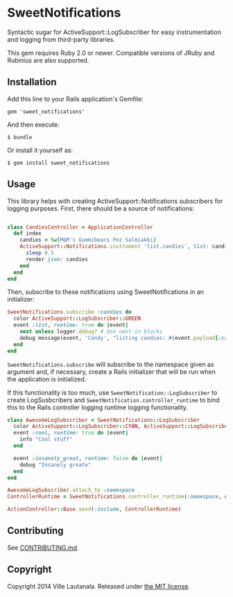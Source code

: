 # SweetNotifications

Syntactic sugar for ActiveSupport::LogSubscriber for easy instrumentation and
logging from third-party libraries.

This gem requires Ruby 2.0 or newer. Compatible versions of JRuby and Rubinius
are also supported.

## Installation

Add this line to your Rails application's Gemfile:

    gem 'sweet_notifications'

And then execute:

    $ bundle

Or install it yourself as:

    $ gem install sweet_notifications

## Usage

This library helps with creating ActiveSupport::Notifications subscribers for
logging purposes. First, there should be a source of notifications:

```ruby

class CandiesController < ApplicationController
  def index
    candies = %w{M&M's Gummibears Pez Salmiakki}
    ActiveSupport::Notifications.instrument 'list.candies', list: candies do
      sleep 0.5
      render json: candies
    end
  end
end
```

Then, subscribe to these notifications using SweetNotifications in an initializer:

```ruby
SweetNotifications.subscribe :candies do
  color ActiveSupport::LogSubscriber::GREEN
  event :list, runtime: true do |event|
    next unless logger.debug? # Use next in blocks
    debug message(event, 'Candy', "listing candies: #{event.payload[:candies]}")
  end
end
```

`SweetNotifications.subscribe` will subscribe to the namespace given as
argument and, if necessary, create a Rails initializer that will be run when
the application is initialized.

If this functionality is too much, use `SweetNotification::LogSubscriber` to
create LogSusbcribers and `SweetNotification.controller_runtime` to bind this
to the Rails controller logging runtime logging functionality.

```ruby
class AwesomeLogSubscriber < SweetNotifications::LogSubscriber
  color ActiveSupport::LogSubscriber::CYAN, ActiveSupport::LogSubscriber::MAGENTA
  event :cool, runtime: true do |event|
    info "Cool stuff"
  end

  event :insanely_great, runtime: false do |event|
    debug "Insanely greate"
  end
end

AwesomeLogSubscriber.attach_to :namespace
ControllerRuntime = SweetNotifications.controller_runtime(:namespace, AwesomeLogSubscriber)

ActionController::Base.send(:include, ControllerRuntime)

```

## Contributing

See [CONTRIBUTING.md](https://raw.githubusercontent.com/lautis/sweet_notifications/master/CONTRIBUTING.md).

## Copyright

Copyright 2014 Ville Lautanala. Released under [the MIT license](https://github.com/lautis/uglifier/blob/master/LICENSE.txt).

